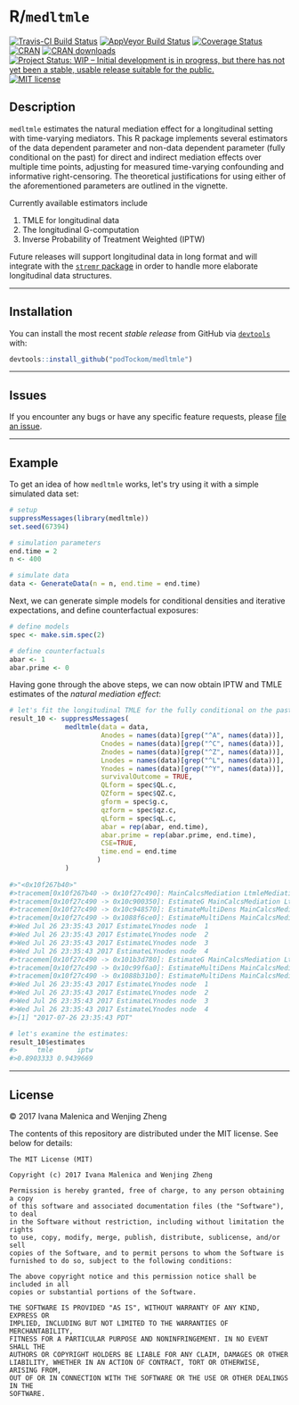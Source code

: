 
<!-- README.md is generated from README.Rmd. Please edit that file -->
R/`medltmle`
============

[![Travis-CI Build Status](https://travis-ci.org/podTockom/medltmle.svg?branch=master)](https://travis-ci.org/podTockom/medltmle) [![AppVeyor Build Status](https://ci.appveyor.com/api/projects/status/github/podTockom/medltmle?branch=master&svg=true)](https://ci.appveyor.com/project/podTockom/medltmle) [![Coverage Status](https://img.shields.io/codecov/c/github/podTockom/medltmle/master.svg)](https://codecov.io/github/podTockom/medltmle?branch=master) [![CRAN](http://www.r-pkg.org/badges/version/medltmle)](http://www.r-pkg.org/pkg/medltmle) [![CRAN downloads](https://cranlogs.r-pkg.org/badges/medltmle)](https://CRAN.R-project.org/package=medltmle) [![Project Status: WIP – Initial development is in progress, but there has not yet been a stable, usable release suitable for the public.](http://www.repostatus.org/badges/latest/wip.svg)](http://www.repostatus.org/#wip) [![MIT license](http://img.shields.io/badge/license-MIT-brightgreen.svg)](http://opensource.org/licenses/MIT)

Description
-----------

`medltmle` estimates the natural mediation effect for a longitudinal setting with time-varying mediators. This R package implements several estimators of the data dependent parameter and non-data dependent parameter (fully conditional on the past) for direct and indirect mediation effects over multiple time points, adjusting for measured time-varying confounding and informative right-censoring. The theoretical justifications for using either of the aforementioned parameters are outlined in the vignette.

Currently available estimators include

1.  TMLE for longitudinal data
2.  The longitudinal G-computation
3.  Inverse Probability of Treatment Weighted (IPTW)

Future releases will support longitudinal data in long format and will integrate with the [`stremr` package](https://github.com/osofr/stremr) in order to handle more elaborate longitudinal data structures.

------------------------------------------------------------------------

Installation
------------

You can install the most recent *stable release* from GitHub via [`devtools`](https://www.rstudio.com/products/rpackages/devtools/) with:

``` r
devtools::install_github("podTockom/medltmle")
```

------------------------------------------------------------------------

Issues
------

If you encounter any bugs or have any specific feature requests, please [file an issue](https://github.com/podTockom/medltmle/issues).

------------------------------------------------------------------------

Example
-------

To get an idea of how `medltmle` works, let's try using it with a simple simulated data set:

``` r
# setup
suppressMessages(library(medltmle))
set.seed(67394)

# simulation parameters
end.time = 2
n <- 400

# simulate data
data <- GenerateData(n = n, end.time = end.time)
```

Next, we can generate simple models for conditional densities and iterative expectations, and define counterfactual exposures:

``` r
# define models
spec <- make.sim.spec(2)

# define counterfactuals
abar <- 1
abar.prime <- 0
```

Having gone through the above steps, we can now obtain IPTW and TMLE estimates of the *natural mediation effect*:

``` r
# let's fit the longitudinal TMLE for the fully conditional on the past mediation parameter:
result_10 <- suppressMessages(
              medltmle(data = data,
                       Anodes = names(data)[grep("^A", names(data))],
                       Cnodes = names(data)[grep("^C", names(data))],
                       Znodes = names(data)[grep("^Z", names(data))],
                       Lnodes = names(data)[grep("^L", names(data))],
                       Ynodes = names(data)[grep("^Y", names(data))],
                       survivalOutcome = TRUE,
                       QLform = spec$QL.c,
                       QZform = spec$QZ.c,
                       gform = spec$g.c,
                       qzform = spec$qz.c,
                       qLform = spec$qL.c,
                       abar = rep(abar, end.time),
                       abar.prime = rep(abar.prime, end.time),
                       CSE=TRUE,
                       time.end = end.time
                      )
              )
              
#>"<0x10f267b40>"
#>tracemem[0x10f267b40 -> 0x10f27c490]: MainCalcsMediation LtmleMediationMSMFromInputs ltmleMediation medltmle #>withCallingHandlers suppressMessages 
#>tracemem[0x10f27c490 -> 0x10c900350]: EstimateG MainCalcsMediation LtmleMediationMSMFromInputs ltmleMediation #>medltmle withCallingHandlers suppressMessages 
#>tracemem[0x10f27c490 -> 0x10c948570]: EstimateMultiDens MainCalcsMediation LtmleMediationMSMFromInputs #>ltmleMediation medltmle withCallingHandlers suppressMessages 
#>tracemem[0x10f27c490 -> 0x1088f6ce0]: EstimateMultiDens MainCalcsMediation LtmleMediationMSMFromInputs #>ltmleMediation medltmle withCallingHandlers suppressMessages 
#>Wed Jul 26 23:35:43 2017 EstimateLYnodes node  1 
#>Wed Jul 26 23:35:43 2017 EstimateLYnodes node  2 
#>Wed Jul 26 23:35:43 2017 EstimateLYnodes node  3 
#>Wed Jul 26 23:35:43 2017 EstimateLYnodes node  4 
#>tracemem[0x10f27c490 -> 0x101b3d780]: EstimateG MainCalcsMediation LtmleMediationMSMFromInputs ltmleMediation #>medltmle withCallingHandlers suppressMessages 
#>tracemem[0x10f27c490 -> 0x10c99f6a0]: EstimateMultiDens MainCalcsMediation LtmleMediationMSMFromInputs #>ltmleMediation medltmle withCallingHandlers suppressMessages 
#>tracemem[0x10f27c490 -> 0x1088b31b0]: EstimateMultiDens MainCalcsMediation LtmleMediationMSMFromInputs #>ltmleMediation medltmle withCallingHandlers suppressMessages 
#>Wed Jul 26 23:35:43 2017 EstimateLYnodes node  1 
#>Wed Jul 26 23:35:43 2017 EstimateLYnodes node  2 
#>Wed Jul 26 23:35:43 2017 EstimateLYnodes node  3 
#>Wed Jul 26 23:35:43 2017 EstimateLYnodes node  4 
#>[1] "2017-07-26 23:35:43 PDT"

# let's examine the estimates:
result_10$estimates
#>     tmle      iptw 
#>0.8903333 0.9439669
```

------------------------------------------------------------------------

License
-------

© 2017 Ivana Malenica and Wenjing Zheng

The contents of this repository are distributed under the MIT license. See below for details:

    The MIT License (MIT)

    Copyright (c) 2017 Ivana Malenica and Wenjing Zheng

    Permission is hereby granted, free of charge, to any person obtaining a copy
    of this software and associated documentation files (the "Software"), to deal
    in the Software without restriction, including without limitation the rights
    to use, copy, modify, merge, publish, distribute, sublicense, and/or sell
    copies of the Software, and to permit persons to whom the Software is
    furnished to do so, subject to the following conditions:

    The above copyright notice and this permission notice shall be included in all
    copies or substantial portions of the Software.

    THE SOFTWARE IS PROVIDED "AS IS", WITHOUT WARRANTY OF ANY KIND, EXPRESS OR
    IMPLIED, INCLUDING BUT NOT LIMITED TO THE WARRANTIES OF MERCHANTABILITY,
    FITNESS FOR A PARTICULAR PURPOSE AND NONINFRINGEMENT. IN NO EVENT SHALL THE
    AUTHORS OR COPYRIGHT HOLDERS BE LIABLE FOR ANY CLAIM, DAMAGES OR OTHER
    LIABILITY, WHETHER IN AN ACTION OF CONTRACT, TORT OR OTHERWISE, ARISING FROM,
    OUT OF OR IN CONNECTION WITH THE SOFTWARE OR THE USE OR OTHER DEALINGS IN THE
    SOFTWARE.
